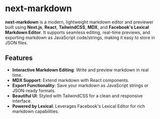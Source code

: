 # next-markdown

**next-markdown** is a modern, lightweight markdown editor and previewer built using **Next.js**, **React**, **TailwindCSS**, **MDX**, and **Facebook's Lexical Markdown Editor**. It supports seamless editing, real-time previews, and exporting markdown as JavaScript code/strings, making it easy to store in JSON files.

## Features

- **Interactive Markdown Editing**: Write and preview markdown in real time.
- **MDX Support**: Extend markdown with React components.
- **Export Functionality**: Save your markdown as JavaScript strings or JSON-ready formats.
- **Beautiful UI**: Styled with TailwindCSS for a clean and responsive interface.
- **Powered by Lexical**: Leverages Facebook's Lexical Editor for rich markdown capabilities.
